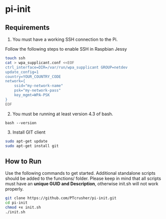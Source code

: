 # pi-init

## Requirements

1. You must have a working SSH connection to the Pi. 

Follow the following steps to enable SSH in Raspbian Jessy
```bash
touch ssh
cat > wpa_supplicant.conf <<EOF
ctrl_interface=DIR=/var/run/wpa_supplicant GROUP=netdev
update_config=1
country=YOUR_COUNTRY_CODE
network={
    ssid="my-network-name"
    psk="my-network-pass"
    key_mgmt=WPA-PSK
}
EOF
```

2. You must be running at least version 4.3 of bash.

```
bash --version
```

3. Install GIT client

```bash
sudo apt-get update
sudo apt-get install git
```

## How to Run

Use the following commands to get started.
Additional standalone scripts should be added to the functions/ folder.
Please keep in mind that all scripts must have an **unique GUID and Description**, otherwise init.sh will not work properly.

```bash
git clone https://github.com/PTcrusher/pi-init.git
cd pi-init
chmod +x init.sh
./init.sh
```


